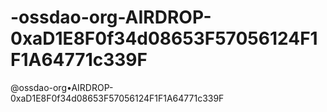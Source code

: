 # -ossdao-org-AIRDROP-0xaD1E8F0f34d08653F57056124F1F1A64771c339F
@ossdao-org•AIRDROP-0xaD1E8F0f34d08653F57056124F1F1A64771c339F
